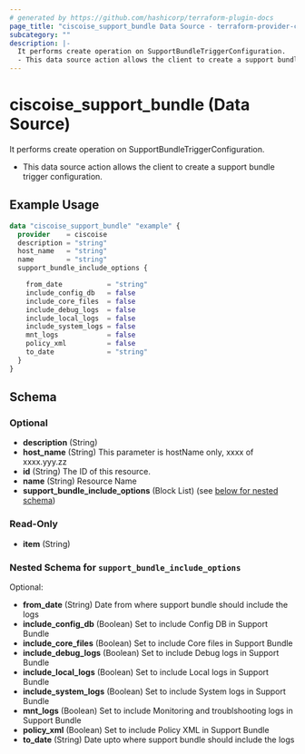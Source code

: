 ```yaml
---
# generated by https://github.com/hashicorp/terraform-plugin-docs
page_title: "ciscoise_support_bundle Data Source - terraform-provider-ciscoise"
subcategory: ""
description: |-
  It performs create operation on SupportBundleTriggerConfiguration.
  - This data source action allows the client to create a support bundle trigger configuration.
---
```


# ciscoise_support_bundle (Data Source)

It performs create operation on SupportBundleTriggerConfiguration.

- This data source action allows the client to create a support bundle trigger configuration.

## Example Usage

```terraform
data "ciscoise_support_bundle" "example" {
  provider    = ciscoise
  description = "string"
  host_name   = "string"
  name        = "string"
  support_bundle_include_options {

    from_date           = "string"
    include_config_db   = false
    include_core_files  = false
    include_debug_logs  = false
    include_local_logs  = false
    include_system_logs = false
    mnt_logs            = false
    policy_xml          = false
    to_date             = "string"
  }
}
```

<!-- schema generated by tfplugindocs -->
## Schema

### Optional

- **description** (String)
- **host_name** (String) This parameter is hostName only, xxxx of xxxx.yyy.zz
- **id** (String) The ID of this resource.
- **name** (String) Resource Name
- **support_bundle_include_options** (Block List) (see [below for nested schema](#nestedblock--support_bundle_include_options))

### Read-Only

- **item** (String)

<a id="nestedblock--support_bundle_include_options"></a>
### Nested Schema for `support_bundle_include_options`

Optional:

- **from_date** (String) Date from where support bundle should include the logs
- **include_config_db** (Boolean) Set to include Config DB in Support Bundle
- **include_core_files** (Boolean) Set to include Core files in Support Bundle
- **include_debug_logs** (Boolean) Set to include Debug logs in Support Bundle
- **include_local_logs** (Boolean) Set to include Local logs in Support Bundle
- **include_system_logs** (Boolean) Set to include System logs in Support Bundle
- **mnt_logs** (Boolean) Set to include Monitoring and troublshooting logs in Support Bundle
- **policy_xml** (Boolean) Set to include Policy XML in Support Bundle
- **to_date** (String) Date upto where support bundle should include the logs


